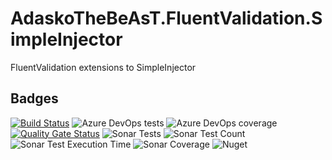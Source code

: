 # AdaskoTheBeAsT.FluentValidation.SimpleInjector

FluentValidation extensions to SimpleInjector

## Badges
[![Build Status](https://adaskothebeast.visualstudio.com/AdaskoTheBeAsT.FluentValidation.SimpleInjector/_apis/build/status/AdaskoTheBeAsT.AdaskoTheBeAsT.FluentValidation.SimpleInjector?branchName=master)](https://adaskothebeast.visualstudio.com/AdaskoTheBeAsT.FluentValidation.SimpleInjector/_build/latest?definitionId=9&branchName=master)
![Azure DevOps tests](https://img.shields.io/azure-devops/tests/AdaskoTheBeAsT/AdaskoTheBeAsT.FluentValidation.SimpleInjector/9)
![Azure DevOps coverage](https://img.shields.io/azure-devops/coverage/AdaskoTheBeAsT/AdaskoTheBeAsT.FluentValidation.SimpleInjector/9?style=plastic)
[![Quality Gate Status](https://sonarcloud.io/api/project_badges/measure?project=AdaskoTheBeAsT_AdaskoTheBeAsT.FluentValidation.SimpleInjector&metric=alert_status)](https://sonarcloud.io/dashboard?id=AdaskoTheBeAsT_AdaskoTheBeAsT.FluentValidation.SimpleInjector)
![Sonar Tests](https://img.shields.io/sonar/tests/AdaskoTheBeAsT_AdaskoTheBeAsT.FluentValidation.SimpleInjector?server=https%3A%2F%2Fsonarcloud.io)
![Sonar Test Count](https://img.shields.io/sonar/total_tests/AdaskoTheBeAsT_AdaskoTheBeAsT.FluentValidation.SimpleInjector?server=https%3A%2F%2Fsonarcloud.io)
![Sonar Test Execution Time](https://img.shields.io/sonar/test_execution_time/AdaskoTheBeAsT_AdaskoTheBeAsT.FluentValidation.SimpleInjector?server=https%3A%2F%2Fsonarcloud.io)
![Sonar Coverage](https://img.shields.io/sonar/coverage/AdaskoTheBeAsT_AdaskoTheBeAsT.FluentValidation.SimpleInjector?server=https%3A%2F%2Fsonarcloud.io&style=plastic)
![Nuget](https://img.shields.io/nuget/dt/AdaskoTheBeAsT.FluentValidation.SimpleInjector)
